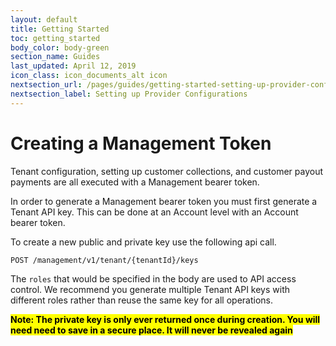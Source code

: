 ```yaml
---
layout: default
title: Getting Started
toc: getting_started
body_color: body-green
section_name: Guides
last_updated: April 12, 2019
icon_class: icon_documents_alt icon
nextsection_url: /pages/guides/getting-started-setting-up-provider-configurations
nextsection_label: Setting up Provider Configurations
---
```

# Creating a Management Token

Tenant configuration, setting up customer collections, and customer payout payments are all executed with a Management bearer token. 

In order to generate a Management bearer token you must first generate a Tenant API key. This can be done at an Account level with an Account bearer token.

To create a new public and private key use the following api call. 

`POST /management/v1/tenant/{tenantId}/keys`

The `roles` that would be specified in the body are used to API access control. We recommend you generate multiple Tenant API keys with different roles rather than reuse the same key for all operations.

**<mark>Note: The private key is only ever returned once during creation. You will need need to save in a secure place. It will never be revealed again</mark>**